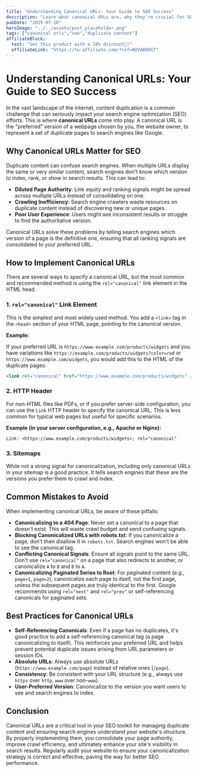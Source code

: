 ```yaml
---
title: "Understanding Canonical URLs: Your Guide to SEO Success"
description: "Learn what canonical URLs are, why they're crucial for SEO, and how to implement them correctly."
pubDate: "2025-07-10"
heroImage: "../../assets/post_placeholder.png"
tags: ["canonical urls","seo","duplicate content"]
affiliateBlock:
  text: "Get this product with a 10% discount🤑!"
  affiliateLink: "https://tu-affiliate.com/?ref=NOVABOOST"
---
```



# Understanding Canonical URLs: Your Guide to SEO Success

In the vast landscape of the internet, content duplication is a common challenge that can seriously impact your search engine optimization (SEO) efforts. This is where **canonical URLs** come into play. A canonical URL is the "preferred" version of a webpage chosen by you, the website owner, to represent a set of duplicate pages to search engines like Google.

## Why Canonical URLs Matter for SEO

Duplicate content can confuse search engines. When multiple URLs display the same or very similar content, search engines don't know which version to index, rank, or show in search results. This can lead to:

*   **Diluted Page Authority**: Link equity and ranking signals might be spread across multiple URLs instead of consolidating on one.
*   **Crawling Inefficiency**: Search engine crawlers waste resources on duplicate content instead of discovering new or unique pages.
*   **Poor User Experience**: Users might see inconsistent results or struggle to find the authoritative version.

Canonical URLs solve these problems by telling search engines which version of a page is the definitive one, ensuring that all ranking signals are consolidated to your preferred URL.

## How to Implement Canonical URLs

There are several ways to specify a canonical URL, but the most common and recommended method is using the `rel="canonical"` link element in the HTML head.

### 1. `rel="canonical"` Link Element

This is the simplest and most widely used method. You add a `<link>` tag in the `<head>` section of your HTML page, pointing to the canonical version. 

**Example:**

If your preferred URL is `https://www.example.com/products/widgets` and you have variations like `https://example.com/products/widgets?color=red` or `https://www.example.com/widgets`, you would add this to the HTML of the duplicate pages:

```html
<link rel="canonical" href="https://www.example.com/products/widgets" />
```

### 2. HTTP Header

For non-HTML files like PDFs, or if you prefer server-side configuration, you can use the `Link` HTTP header to specify the canonical URL. This is less common for typical web pages but useful for specific scenarios.

**Example (in your server configuration, e.g., Apache or Nginx):**

```
Link: <https://www.example.com/products/widgets>; rel="canonical"
```

### 3. Sitemaps

While not a strong signal for canonicalization, including only canonical URLs in your sitemap is a good practice. It tells search engines that these are the versions you prefer them to crawl and index.

## Common Mistakes to Avoid

When implementing canonical URLs, be aware of these pitfalls:

*   **Canonicalizing to a 404 Page**: Never set a canonical to a page that doesn't exist. This will waste crawl budget and send confusing signals.
*   **Blocking Canonicalized URLs with robots.txt**: If you canonicalize a page, don't then disallow it in `robots.txt`. Search engines won't be able to see the canonical tag.
*   **Conflicting Canonical Signals**: Ensure all signals point to the same URL. Don't use `rel="canonical"` on a page that also redirects to another, or canonicalize `A` to `B` and `B` to `A`.
*   **Canonicalizing Paginated Series to Root**: For paginated content (e.g., `page=1`, `page=2`), canonicalize each page to itself, not the first page, unless the subsequent pages are truly identical to the first. Google recommends using `rel="next"` and `rel="prev"` or self-referencing canonicals for paginated sets.

## Best Practices for Canonical URLs

*   **Self-Referencing Canonicals**: Even if a page has no duplicates, it's good practice to add a self-referencing canonical tag (a page canonicalizing to itself). This reinforces your preferred URL and helps prevent potential duplicate issues arising from URL parameters or session IDs.
*   **Absolute URLs**: Always use absolute URLs (`https://www.example.com/page`) instead of relative ones (`/page`).
*   **Consistency**: Be consistent with your URL structure (e.g., always use `https` over `http`, `www` over non-`www`).
*   **User-Preferred Version**: Canonicalize to the version you want users to see and search engines to index.

## Conclusion

Canonical URLs are a critical tool in your SEO toolkit for managing duplicate content and ensuring search engines understand your website's structure. By properly implementing them, you consolidate your page authority, improve crawl efficiency, and ultimately enhance your site's visibility in search results. Regularly audit your website to ensure your canonicalization strategy is correct and effective, paving the way for better SEO performance.


